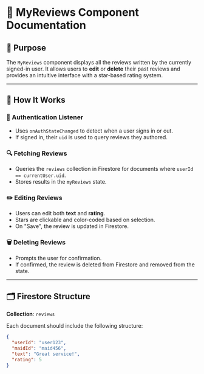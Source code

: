 # 📝 MyReviews Component Documentation

## 📌 Purpose
The `MyReviews` component displays all the reviews written by the currently signed-in user. It allows users to **edit** or **delete** their past reviews and provides an intuitive interface with a star-based rating system.

---

## 🔧 How It Works

### 🔐 Authentication Listener
- Uses `onAuthStateChanged` to detect when a user signs in or out.
- If signed in, their `uid` is used to query reviews they authored.

### 🔍 Fetching Reviews
- Queries the `reviews` collection in Firestore for documents where `userId == currentUser.uid`.
- Stores results in the `myReviews` state.

### ✏️ Editing Reviews
- Users can edit both **text** and **rating**.
- Stars are clickable and color-coded based on selection.
- On "Save", the review is updated in Firestore.

### 🗑️ Deleting Reviews
- Prompts the user for confirmation.
- If confirmed, the review is deleted from Firestore and removed from the state.

---

## 🗂️ Firestore Structure

**Collection**: `reviews`

Each document should include the following structure:

```json
{
  "userId": "user123",
  "maidId": "maid456",
  "text": "Great service!",
  "rating": 5
}
